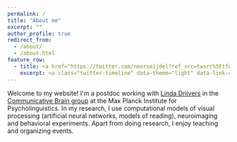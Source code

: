 ```yaml
---
permalink: /
title: "About me"
excerpt: ""
author_profile: true
redirect_from: 
  - /about/
  - /about.html
feature_row:
  - title: <a href="https://twitter.com/noorseijdel?ref_src=twsrc%5Etfw" class="twitter-follow-button" data-size="large" data-show-count="false">Follow @noorseijdel</a><script async src="https://platform.twitter.com/widgets.js" charset="utf-8"></script>
    excerpt: <a class="twitter-timeline" data-theme="light" data-link-color="#7dc3dd" href="https://twitter.com/noorseijdel?ref_src=twsrc%5Etfw">Tweets by noorseijdel</a> <script async src="https://platform.twitter.com/widgets.js" charset="utf-8"></script>
---
```


Welcome to my website! I'm a postdoc working with [Linda Drijvers](https://lindadrijvers.nl/) in the [Communicative Brain group](https://www.mpi.nl/department/communicative-brain/21) at the Max Planck Institute for Psycholinguistics.  In my research, I use computational models of visual processing (artificial neural networks, models of reading), neuroimaging and behavioral experiments. Apart from doing research, I enjoy teaching and organizing events.



